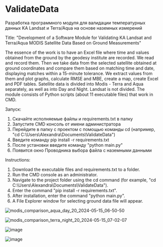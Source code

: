 # ValidateData
Разработка программного модуля для валидации температурных данных KA Landsat и Terra/Aqua на основе наземных измерений

Title: "Development of a Software Module for Validating KA Landsat and Terra/Aqua MODIS Satellite Data Based on Ground Measurements"

The essence of the work is to have an Excel file where time and values obtained from the ground by the geodesy institute are recorded. We read and record them. Then we take data from the selected satellite obtained at ground coordinates and compare them based on matching time and date, displaying matches within a 15-minute tolerance. We extract values from them and plot graphs, calculate RMSE and MBE, create a map, create Excel and PDF tables.
Satellite data is divided into Modis - Terra and Aqua separately, as well as into Day and Night. Landsat is not divided.
The module consists of Python scripts (about 11 executable files) that work in CMD.

Запуск:

1. Скачайте исполняемые файлы и requirements.txt в папку
2. Запустите CMD консоль от имени администратора
3. Перейдите в папку с проектом с помощью команды cd (например, "cd C:\Users\Alexandra\Documents\ValidateData")
4. Введите команду pip install -r requirements.txt
5. После установки введите команду "python main.py"
6. Появится окно Проводника выбора файла с наземными данными

Instructions:

1. Download the executable files and requirements.txt to a folder.
2. Run the CMD console as an administrator.
3. Navigate to the project folder using the cd command (for example, "cd C:\Users\Alexandra\Documents\ValidateData").
4. Enter the command "pip install -r requirements.txt".
5. After installation, enter the command "python main.py".
6. A File Explorer window for selecting ground data file will appear.


![modis_comparison_aqua_day_20_2024-05-15_06-50-50](https://github.com/Rawiiw/ValidateData/assets/79237095/04af1873-1faa-42ac-a0d9-7483909b76b0)

![modis_comparison_terra_night_20_2024-05-15_07-02-07](https://github.com/Rawiiw/ValidateData/assets/79237095/d8c773e4-b3cf-43cd-96b5-65273a8f9971)

![image](https://github.com/Rawiiw/ValidateData/assets/79237095/5ed074dc-2cbb-44b4-bb98-afb23a6a408c)

![image](https://github.com/Rawiiw/ValidateData/assets/79237095/4538a9b0-639a-4d4a-88e1-6bab6c3b56e1)

